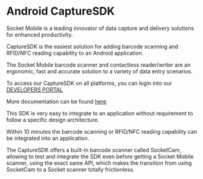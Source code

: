# Android CaptureSDK

Socket Mobile is a leading innovator of data capture and delivery solutions for enhanced productivity.

CaptureSDK is the easiest solution for adding barcode scanning and RFID/NFC reading capability to an Android application.

The Socket Mobile barcode scanner and contactless reader/writer are an ergonomic, fast and accurate solution to a variety of data entry scenarios.

To access our CaptureSDK on all platforms, you can login into our [DEVELOPERS PORTAL](https://www.socketmobile.com/dev-portal/portal)

More documentation can be found [here](https://docs.socketmobile.com/capture/java/en/latest/ "CaptureSDK Documentation").

This SDK is very easy to integrate to an application without requirement to follow a specific design architecture.

Within 10 minutes the barcode scanning or RFID/NFC reading capability can be integrated into an application.

The CaptureSDK offers a built-in barcode scanner called SocketCam, allowing to test and integrate the SDK even before getting a Socket Mobile scanner, using the exact same API, which makes the transition from using SocketCam to a Socket scanner totally frictionless.

